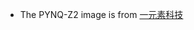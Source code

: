 - The PYNQ-Z2 image is from [一元素科技]([#](https://www.e-elements.com.tw/products/fpga_system/xup_pynq/pynq-z2/)) 
